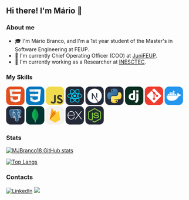 
## Hi there! I'm Mário 👋


### About me

- 🎓 I'm Mário Branco, and I'm a 1st year student of the Master's in Software Engineering at FEUP.
- 💼 I'm currently Chief Operating Officer (COO) at [JuniFEUP](https://junifeup.pt/).
- 🔬 I'm currently working as a Researcher at [INESCTEC](https://github.com/inesctec).



### My Skills

<p>
  <img src="https://raw.githubusercontent.com/tandpfun/skill-icons/main/icons/HTML.svg" width="50" height="50" alt="HTML5" />
  <img src="https://raw.githubusercontent.com/tandpfun/skill-icons/main/icons/CSS.svg" width="50" height="50" alt="CSS3" />
  <img src="https://raw.githubusercontent.com/tandpfun/skill-icons/main/icons/JavaScript.svg" width="50" height="50" alt="JavaScript" />
  <img src="https://raw.githubusercontent.com/tandpfun/skill-icons/main/icons/React-Dark.svg" width="50" height="50" alt="React" />
  <img src="https://raw.githubusercontent.com/tandpfun/skill-icons/main/icons/NextJS-Dark.svg" width="50" height="50" alt="Next.js" />
  <img src="https://raw.githubusercontent.com/tandpfun/skill-icons/main/icons/Python-Dark.svg" width="50" height="50" alt="Python" />
  <img src="https://raw.githubusercontent.com/tandpfun/skill-icons/main/icons/Django.svg" width="50" height="50" alt="Django" />
  <img src="https://raw.githubusercontent.com/tandpfun/skill-icons/main/icons/Git.svg" width="50" height="50" alt="Git" />
  <img src="https://raw.githubusercontent.com/tandpfun/skill-icons/main/icons/Docker.svg" width="50" height="50" alt="Docker" />
  <img src="https://raw.githubusercontent.com/tandpfun/skill-icons/main/icons/PostgreSQL-Dark.svg" width="50" height="50" alt="PostgreSQL" />
  <img src="https://raw.githubusercontent.com/tandpfun/skill-icons/main/icons/MongoDB.svg" width="50" height="50" alt="MongoDB" />
  <img src="https://raw.githubusercontent.com/tandpfun/skill-icons/main/icons/Firebase-Light.svg" width="50" height="50" alt="Firebase" />
  <img src="https://raw.githubusercontent.com/tandpfun/skill-icons/main/icons/ExpressJS-Dark.svg" width="50" height="50" alt="Express" />
  <img src="https://raw.githubusercontent.com/tandpfun/skill-icons/main/icons/NodeJS-Dark.svg" width="50" height="50" alt="Node.js" />
</p>




### Stats 
 
 [![MJBranco18 GitHub stats](https://github-readme-stats.vercel.app/api?username=MJBranco18&count_private=true&include_all_commits=true&count_private=true&show_icons=true&hide=issues&theme=tokyonight)](https://github.com/anuraghazra/github-readme-stats)

 [![Top Langs](https://github-readme-stats.vercel.app/api/top-langs/?username=MJBranco18&layout=compact&theme=tokyonight&langs_count=8&exclude_repo=TRABALHO-2_DA&&hide=Makefile,Cmake)](https://github.com/anuraghazra/github-readme-stats)
 
### Contacts

[![LinkedIn](https://img.shields.io/badge/LinkedIn-0077B5?style=for-the-badge&logo=linkedin&logoColor=white)](https://www.linkedin.com/in/mariobranco-/)
<a style="text-decoration: none;" href="mailto:mbranco@junifeup.pt"><img src="https://img.shields.io/badge/Gmail-D14836?style=for-the-badge&logo=gmail&logoColor=white" /></a>
